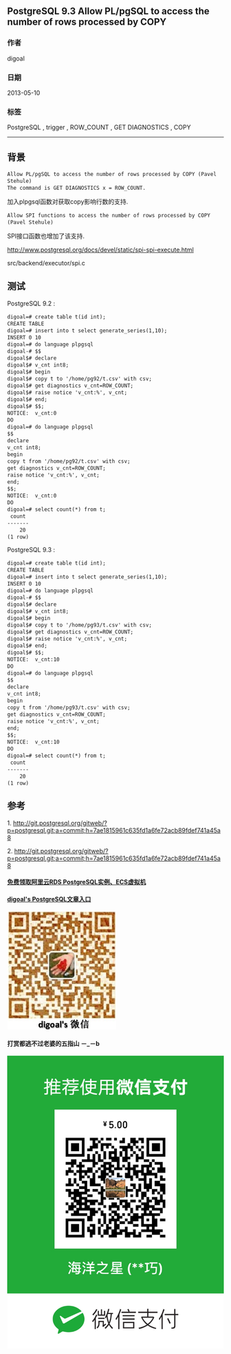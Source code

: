 ## PostgreSQL 9.3 Allow PL/pgSQL to access the number of rows processed by COPY  
                            
### 作者                            
digoal                            
                            
### 日期                            
2013-05-10                           
                            
### 标签                            
PostgreSQL , trigger , ROW_COUNT , GET DIAGNOSTICS , COPY     
                            
----                            
                            
## 背景           
```  
Allow PL/pgSQL to access the number of rows processed by COPY (Pavel Stehule)  
The command is GET DIAGNOSTICS x = ROW_COUNT.  
```  
  
加入plpgsql函数对获取copy影响行数的支持.  
  
```  
Allow SPI functions to access the number of rows processed by COPY (Pavel Stehule)  
```  
  
SPI接口函数也增加了该支持.  
  
http://www.postgresql.org/docs/devel/static/spi-spi-execute.html  
  
src/backend/executor/spi.c  
  
## 测试  
PostgreSQL 9.2 :   
  
```  
digoal=# create table t(id int);  
CREATE TABLE  
digoal=# insert into t select generate_series(1,10);  
INSERT 0 10  
digoal=# do language plpgsql                     
digoal-# $$                                      
digoal$# declare                                 
digoal$# v_cnt int8;                             
digoal$# begin                                   
digoal$# copy t to '/home/pg92/t.csv' with csv;  
digoal$# get diagnostics v_cnt=ROW_COUNT;        
digoal$# raise notice 'v_cnt:%', v_cnt;          
digoal$# end;                                    
digoal$# $$;                                     
NOTICE:  v_cnt:0  
DO  
digoal=# do language plpgsql                     
$$                                      
declare                                 
v_cnt int8;                             
begin                                   
copy t from '/home/pg92/t.csv' with csv;  
get diagnostics v_cnt=ROW_COUNT;        
raise notice 'v_cnt:%', v_cnt;          
end;                                    
$$;                                     
NOTICE:  v_cnt:0  
DO  
digoal=# select count(*) from t;  
 count   
-------  
    20  
(1 row)  
```  
  
PostgreSQL 9.3 :   
  
```  
digoal=# create table t(id int);  
CREATE TABLE  
digoal=# insert into t select generate_series(1,10);  
INSERT 0 10  
digoal=# do language plpgsql  
digoal-# $$  
digoal$# declare  
digoal$# v_cnt int8;  
digoal$# begin  
digoal$# copy t to '/home/pg93/t.csv' with csv;  
digoal$# get diagnostics v_cnt=ROW_COUNT;  
digoal$# raise notice 'v_cnt:%', v_cnt;  
digoal$# end;  
digoal$# $$;  
NOTICE:  v_cnt:10  
DO  
digoal=# do language plpgsql  
$$  
declare  
v_cnt int8;  
begin  
copy t from '/home/pg93/t.csv' with csv;  
get diagnostics v_cnt=ROW_COUNT;  
raise notice 'v_cnt:%', v_cnt;  
end;  
$$;  
NOTICE:  v_cnt:10  
DO  
digoal=# select count(*) from t;  
 count   
-------  
    20  
(1 row)  
```  
  
## 参考  
1\. http://git.postgresql.org/gitweb/?p=postgresql.git;a=commit;h=7ae1815961c635fd1a6fe72acb89fdef741a45a8  
  
2\. http://git.postgresql.org/gitweb/?p=postgresql.git;a=commit;h=7ae1815961c635fd1a6fe72acb89fdef741a45a8  
  
  
  
  
  
  
  
  
  
  
  
  
  
#### [免费领取阿里云RDS PostgreSQL实例、ECS虚拟机](https://free.aliyun.com/ "57258f76c37864c6e6d23383d05714ea")
  
  
#### [digoal's PostgreSQL文章入口](https://github.com/digoal/blog/blob/master/README.md "22709685feb7cab07d30f30387f0a9ae")
  
  
![digoal's weixin](../pic/digoal_weixin.jpg "f7ad92eeba24523fd47a6e1a0e691b59")
  
  
  
  
  
  
#### 打赏都逃不过老婆的五指山 －_－b  
![wife's weixin ds](../pic/wife_weixin_ds.jpg "acd5cce1a143ef1d6931b1956457bc9f")
  
